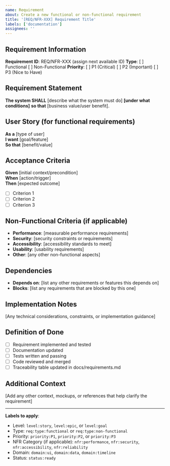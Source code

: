 ```yaml
---
name: Requirement
about: Create a new functional or non-functional requirement
title: '[REQ/NFR-XXX] Requirement Title'
labels: ['documentation']
assignees: ''
---
```


## Requirement Information

**Requirement ID**: REQ/NFR-XXX (assign next available ID)
**Type**: [ ] Functional [ ] Non-Functional
**Priority**: [ ] P1 (Critical) [ ] P2 (Important) [ ] P3 (Nice to Have)

## Requirement Statement

**The system SHALL** [describe what the system must do] **[under what conditions]** **so that** [business value/user benefit].

## User Story (for functional requirements)

**As a** [type of user]  
**I want** [goal/feature]  
**So that** [benefit/value]

## Acceptance Criteria

**Given** [initial context/precondition]  
**When** [action/trigger]  
**Then** [expected outcome]

- [ ] Criterion 1
- [ ] Criterion 2  
- [ ] Criterion 3

## Non-Functional Criteria (if applicable)

- **Performance**: [measurable performance requirements]
- **Security**: [security constraints or requirements]
- **Accessibility**: [accessibility standards to meet]
- **Usability**: [usability requirements]
- **Other**: [any other non-functional aspects]

## Dependencies

- **Depends on**: [list any other requirements or features this depends on]
- **Blocks**: [list any requirements that are blocked by this one]

## Implementation Notes

[Any technical considerations, constraints, or implementation guidance]

## Definition of Done

- [ ] Requirement implemented and tested
- [ ] Documentation updated
- [ ] Tests written and passing
- [ ] Code reviewed and merged
- [ ] Traceability table updated in docs/requirements.md

## Additional Context

[Add any other context, mockups, or references that help clarify the requirement]

---

**Labels to apply**: 
- Level: `level:story`, `level:epic`, or `level:goal`
- Type: `req:type:functional` or `req:type:non-functional`  
- Priority: `priority:P1`, `priority:P2`, or `priority:P3`
- NFR Category (if applicable): `nfr:performance`, `nfr:security`, `nfr:accessibility`, `nfr:reliability`
- Domain: `domain:ui`, `domain:data`, `domain:timeline`
- Status: `status:ready`